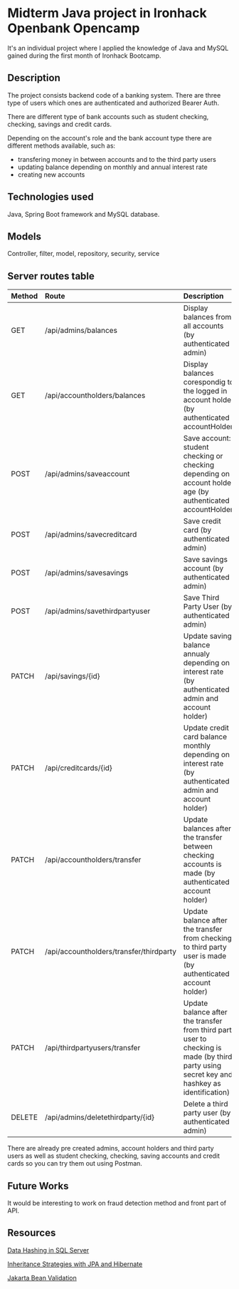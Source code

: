 #  Midterm Java project in Ironhack Openbank Opencamp

It's an individual project where I applied the knowledge of Java and MySQL gained during the first month of Ironhack Bootcamp.



## Description

The project consists backend code of a banking system. There are three type of users which ones are authenticated and authorized Bearer Auth.

There are different type of bank accounts such as student checking, checking, savings and credit cards.

Depending on the account's role and the bank account type there are different methods available, such as:
- transfering money in between accounts and to the third party users
- updating balance depending on monthly and annual interest rate
- creating new accounts
     


## Technologies used

Java, Spring Boot framework and MySQL database.



## Models

Controller, filter, model, repository, security, service

## Server routes table

| Method  | Route  | Description |
| :------------ |:---------------| :-----|
| GET     | /api/admins/balances | Display balances from all accounts (by authenticated admin) |
| GET      | /api/accountholders/balances       | Display balances corespondig to the logged in account holder (by authenticated accountHolder)  |
| POST | /api/admins/saveaccount    | Save account: student checking or checking depending on account holder age (by authenticated accountHolder) |
| POST | /api/admins/savecreditcard  | Save credit card (by authenticated admin)|
| POST | /api/admins/savesavings        | Save savings account (by authenticated admin) |
| POST | /api/admins/savethirdpartyuser | Save Third Party User (by authenticated admin) |
| PATCH |/api/savings/{id} | Update savings balance annualy depending on interest rate (by authenticated admin and account holder) |
| PATCH | /api/creditcards/{id} | Update credit card balance monthly depending on interest rate (by authenticated admin and account holder) |
| PATCH | /api/accountholders/transfer       | Update balances after the transfer between checking accounts is made (by authenticated account holder) |
| PATCH | /api/accountholders/transfer/thirdparty | Update balance after the transfer from checking to third party user is made (by authenticated account holder) |
| PATCH | /api/thirdpartyusers/transfer    | Update balance after the transfer from third party user to checking is made (by third party using secret key and hashkey as identification) |
| DELETE | /api/admins/deletethirdparty/{id} | Delete a third party user (by authenticated admin) |

There are already pre created admins, account holders and third party users as well as student checking, checking, saving accounts and credit cards so you can try them out using Postman.

## Future Works

It would be interesting to work on fraud detection method and front part of API.

## Resources

[Data Hashing in SQL Server](https://techcommunity.microsoft.com/t5/sql-server-blog/data-hashing-in-sql-server/ba-p/383909#:~:text=A%20hash%20is%20a%20number,generate%20the%20same%20hash%20value.&text=SQL%20Server%20has%20a%20built,HashBytes%20to%20support%20data%20hashing)

[Inheritance Strategies with JPA and Hibernate](https://thorben-janssen.com/complete-guide-inheritance-strategies-jpa-hibernate/#Table_per_Class)

[Jakarta Bean Validation](https://jakarta.ee/specifications/bean-validation/3.0/apidocs/jakarta/validation/constraints/package-summary.html)
